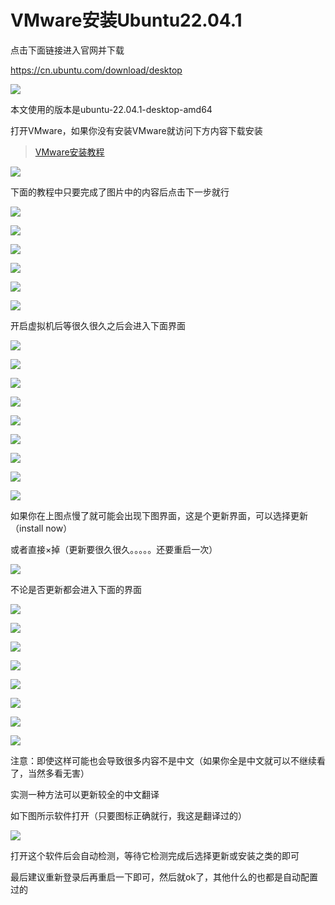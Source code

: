 # VMware安装Ubuntu22.04.1

点击下面链接进入官网并下载

https://cn.ubuntu.com/download/desktop

![](../../assets/NMFB8.png)

本文使用的版本是ubuntu-22.04.1-desktop-amd64

打开VMware，如果你没有安装VMware就访问下方内容下载安装

> [VMware安装教程](VMware.md)

![](../../assets/XSM9Y.png)

下面的教程中只要完成了图片中的内容后点击下一步就行

![](../../assets/9CGM.png )

![](../../assets/9B67SUG.png )

![](../../assets/I~LAGWXPNBQG9UGE~CFI_YX.png )

![](../../assets/GRQE12F.png )

![](../../assets/A8QA65.png )

![](../../assets/X2DRK.png )

开启虚拟机后等很久很久之后会进入下面界面

![](../../assets/M77X.jpg )

![](../../assets/VB8C.jpg )

![](../../assets/1X21.jpg )

![](../../assets/Z4J1.jpg )

![](../../assets/K3H.jpg )

![](../../assets/7I.jpg )

![](../../assets/TIB.jpg )

![](../../assets/LMF5.jpg )

![](../../assets/UGC.jpg )

如果你在上图点慢了就可能会出现下图界面，这是个更新界面，可以选择更新（install now）

或者直接×掉（更新要很久很久。。。。。还要重启一次）

![](../../assets/BEI7.jpg )

不论是否更新都会进入下面的界面

![](../../assets/HXR9.jpg )

![](../../assets/QAE.jpg )

![](../../assets/XBVM.jpg )

![](../../assets/D4D.jpg )

![](../../assets/PQY.jpg )

![](../../assets/8OIG.jpg)

![](../../assets/JGVD1.jpg )

![](../../assets/NAPW.jpg )

注意：即使这样可能也会导致很多内容不是中文（如果你全是中文就可以不继续看了，当然多看无害）

实测一种方法可以更新较全的中文翻译

如下图所示软件打开（只要图标正确就行，我这是翻译过的）

![](../../assets/8FA.png )

打开这个软件后会自动检测，等待它检测完成后选择更新或安装之类的即可

最后建议重新登录后再重启一下即可，然后就ok了，其他什么的也都是自动配置过的
